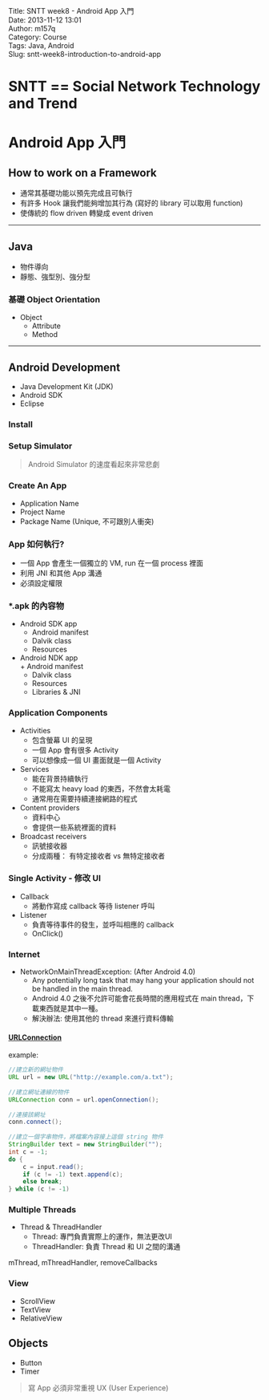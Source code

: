 Title: SNTT week8 - Android App 入門  
Date: 2013-11-12 13:01  
Author: m157q  
Category: Course  
Tags: Java, Android  
Slug: sntt-week8-introduction-to-android-app  
  
  
# SNTT == Social Network Technology and Trend  
# Android App 入門  
  
## How to work on a Framework  
+ 通常其基礎功能以預先完成且可執行  
+ 有許多 Hook 讓我們能夠增加其行為 (寫好的 library 可以取用 function)  
+ 使傳統的 flow driven 轉變成 event driven  
  
---  
## Java  
+ 物件導向  
+ 靜態、強型別、強分型  
  
### 基礎 Object Orientation  
+ Object  
    + Attribute  
    + Method  
  
---  
## Android Development  
  
+ Java Development Kit (JDK)  
+ Android SDK  
+ Eclipse  
  
### Install  
### Setup Simulator  
> Android Simulator 的速度看起來非常悲劇  
  
### Create An App  
+ Application Name  
+ Project Name  
+ Package Name (Unique, 不可跟別人衝突)  
  
### App 如何執行?  
+ 一個 App 會產生一個獨立的 VM, run 在一個 process 裡面  
+ 利用 JNI 和其他 App 溝通  
+ 必須設定權限  
  
### *.apk 的內容物  
+ Android SDK app  
    + Android manifest  
    + Dalvik class  
    + Resources  
+ Android NDK app  
		+ Android manifest  
    + Dalvik class  
    + Resources  
    + Libraries & JNI  
  
### Application Components  
+ Activities  
    + 包含螢幕 UI 的呈現  
    + 一個 App 會有很多 Activity  
    + 可以想像成一個 UI 畫面就是一個 Activity  
+ Services  
    + 能在背景持續執行  
    + 不能寫太 heavy load 的東西，不然會太耗電  
    + 通常用在需要持續連接網路的程式  
+ Content providers  
    + 資料中心  
    + 會提供一些系統裡面的資料  
+ Broadcast receivers  
    + 訊號接收器  
    + 分成兩種： 有特定接收者 vs 無特定接收者  
  
### Single Activity - 修改 UI  
+ Callback  
    + 將動作寫成 callback 等待 listener 呼叫  
+ Listener  
    + 負責等待事件的發生，並呼叫相應的 callback  
    + OnClick()  
  
### Internet  
+ NetworkOnMainThreadException: (After Android 4.0)  
    + Any potentially long task that may hang your application should not be handled in the main thread.  
    + Android 4.0 之後不允許可能會花長時間的應用程式在 main thread，下載東西就是其中一種。  
    + 解決辦法: 使用其他的 thread 來進行資料傳輸  
  
#### [URLConnection](https://developer.android.com/reference/java/net/URLConnection.html)  
example:  
```java  
//建立新的網址物件  
URL url = new URL("http://example.com/a.txt");  
  
//建立網址連線的物件  
URLConnection conn = url.openConnection();  
  
//連接該網址  
conn.connect();  
  
//建立一個字串物件，將檔案內容接上這個 string 物件  
StringBuilder text = new StringBuilder("");  
int c = -1;  
do {  
    c = input.read();  
    if (c != -1) text.append(c);  
    else break;  
} while (c != -1)  
```  
  
### Multiple Threads  
+ Thread & ThreadHandler  
    + Thread: 專門負責實際上的運作，無法更改UI  
    + ThreadHandler: 負責 Thread 和 UI 之間的溝通  
  
mThread, mThreadHandler, removeCallbacks  
  
### View  
+ ScrollView  
+ TextView  
+ RelativeView  
  
## Objects  
+ Button  
+ Timer  
  
> 寫 App 必須非常重視 UX (User Experience)  
